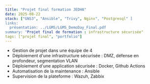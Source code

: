 ```yaml
---
title: "Projet final formation JEDHA"
date: 2025-08-22
stack: ["GNS3", "Ansible", "Trivy", Nginx", "Postgresql" ]
links:
  présentation: ../LGMS/LGMS_DemoDay_Final.pdf
summary: "Projet final de formation : infrastructure sécurisée"
tags: ["projet final", "portfolio"]
---
```


- Gestion de projet dans une équipe de 4
- Déploiement d'une infrastructure sécurisée : DMZ, défense en profondeur, segmentation VLAN
- Déploiement d'une application sécurisée : Docker, Github Actions
- Automatisation de la maintenance : Ansible
- Supervision de la plateforme : Wazuh, Zabbix